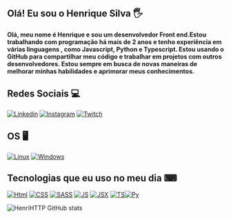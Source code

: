 ## Olá! Eu sou o Henrique Silva 🖐️

#### Olá, meu nome é Henrique e sou um desenvolvedor Front end.Estou trabalhando com programação há mais de 2 anos e tenho experiência em várias linguagens , como Javascript, Python e Typescript. Estou usando o GitHub para compartilhar meu código e trabalhar em projetos com outros desenvolvedores. Estou sempre em busca de novas maneiras de melhorar minhas habilidades e aprimorar meus conhecimentos.

## Redes Sociais  💻 
[![Linkedin](https://img.shields.io/badge/LinkedIn-0077B5?style=for-the-badge&logo=linkedin&logoColor=white)](https://www.linkedin.com/in/henrique-s-da-silva-3115b1228/) [![Instagram](https://img.shields.io/badge/Instagram-E4405F?style=for-the-badge&logo=instagram&logoColor=white)](https://www.instagram.com/vonstrauss_/) [![Twitch](https://img.shields.io/badge/Twitch-9146FF?style=for-the-badge&logo=twitch&logoColor=white)](https://www.twitch.tv/lolis_trade)
## OS 🖥
[![Linux](https://img.shields.io/badge/Pop!_OS-48B9C7?style=for-the-badge&logo=Pop!_OS&logoColor=white)](#) [![Windows](https://img.shields.io/badge/Windows-0078D6?style=for-the-badge&logo=windows&logoColor=white)](#) 
## Tecnologias que eu uso no meu dia  ⌨
 [![Html](https://img.shields.io/badge/HTML5-E34F26?style=for-the-badge&logo=html5&logoColor=white)](#) [![CSS](https://img.shields.io/badge/CSS3-1572B6?style=for-the-badge&logo=css3&logoColor=white)](#) [![SASS](https://img.shields.io/badge/Sass-CC6699?style=for-the-badge&logo=sass&logoColor=white)](#) [![JS](https://img.shields.io/badge/JavaScript-F7DF1E?style=for-the-badge&logo=javascript&logoColor=black)](#) [![JSX]( 	https://img.shields.io/badge/React-20232A?style=for-the-badge&logo=react&logoColor=61DAFB)](#) [![TS](https://img.shields.io/badge/TypeScript-007ACC?style=for-the-badge&logo=typescript&logoColor=white)](#)[![Py](https://img.shields.io/badge/Python-14354C?style=for-the-badge&logo=python&logoColor=white)](#)  

![HenriHTTP GitHub stats](https://github-readme-stats.vercel.app/api?username=HenriHTTP&show_icons=true&theme=dracula&count_private=true)


